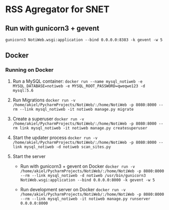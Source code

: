 # RSS Agregator for SNET

## Run with gunicorn3 + gevent
`gunicorn3 NotiWeb.wsgi:application --bind 0.0.0.0:8383 -k gevent -w 5`

## Docker

### Running on Docker
 1. Run a MySQL container:
 `docker run --name mysql_notiweb -e MYSQL_DATABASE=notiweb -e MYSQL_ROOT_PASSWORD=qweqwe123 -d mysql:5.6`

 2. Run Migrations
`docker run -v /home/akiel/PycharmProjects/NotiWeb/:/home/NotiWeb -p 8080:8000 --rm --link mysql_notiweb -it notiweb manage.py migrate`

 3. Create a superuser
 `docker run -v /home/akiel/PycharmProjects/NotiWeb/:/home/NotiWeb -p 8080:8000 --rm link mysql_notiweb -it notiweb manage.py createsuperuser`

 4. Start the updater process
 `docker run -v /home/akiel/PycharmProjects/NotiWeb/:/home/NotiWeb -p 8080:8000 --link mysql_notiweb -d notiweb scan_sites.py`

 5. Start the server

    - Run with gunicorn3 + gevent on Docker
        `docker run -v /home/akiel/PycharmProjects/NotiWeb/:/home/NotiWeb -p 8080:8000 --rm --link mysql_notiweb -d notiweb /usr/bin/gunicorn3 NotiWeb.wsgi:application --bind 0.0.0.0:8000 -k gevent -w 5`

    - Run development server on Docker
        `docker run -v /home/akiel/PycharmProjects/NotiWeb/:/home/NotiWeb -p 8080:8000 --rm --link mysql_notiweb -it notiweb manage.py runserver 0.0.0.0:8000`